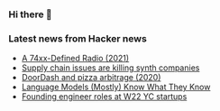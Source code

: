 ### Hi there 👋

<!--
**arashid-sh/arashid-sh** is a ✨ _special_ ✨ repository because its `README.md` (this file) appears on your GitHub profile.

Here are some ideas to get you started:

- 🔭 I’m currently working on ...
- 🌱 I’m currently learning ...
- 👯 I’m looking to collaborate on ...
- 🤔 I’m looking for help with ...
- 💬 Ask me about ...
- 📫 How to reach me: ...
- 😄 Pronouns: ...
- ⚡ Fun fact: ...
-->

### Latest news from Hacker news
<!-- BLOG-POST-LIST:START -->
- [A 74xx-Defined Radio &lpar;2021&rpar;](https://acidbourbon.wordpress.com/2021/04/11/a-74xx-defined-radio/)
- [Supply chain issues are killing synth companies](https://www.synthtopia.com/content/2022/07/12/supply-chain-issues-are-killing-synth-companies-and-making-it-impossible-to-ship-new-designs/)
- [DoorDash and pizza arbitrage &lpar;2020&rpar;](https://www.readmargins.com/p/doordash-and-pizza-arbitrage)
- [Language Models &lpar;Mostly&rpar; Know What They Know](https://arxiv.org/abs/2207.05221)
- [Founding engineer roles at W22 YC startups](https://news.ycombinator.com/item?id=32085475)
<!-- BLOG-POST-LIST:END -->
